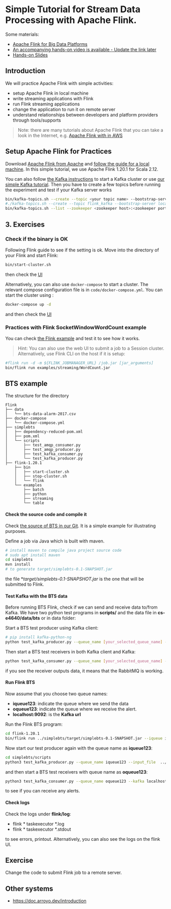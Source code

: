 # Simple Tutorial for Stream Data Processing with Apache Flink.

Some materials:

* [Apache Flink for Big Data Platforms](../../lecturenotes/pdfs/module3-streaming-flink-v0.6.pdf)
* [An accompanying hands-on video is available - Update the link later](https://aalto.cloud.panopto.eu/Panopto/Pages/Viewer.aspx?id=35976699-d98c-4dee-bbe4-ac0500ab604d)
* [Hands-on Slides](slides/cs-e4640-hands-on-flink-streaming.pptx)

## Introduction

We will practice Apache Flink with simple activities:
* setup Apache Flink in local machine
* write streaming applications with Flink
* run Flink streaming applications
* change the application to run it on remote server
* understand relationships between developers and platform providers through tools/supports


>Note: there are many tutorials about Apache Flink that you can take a look in the Internet, e.g. [Apache Flink with in AWS](https://www.youtube.com/watch?v=4FIPt87A_qM)


## Setup Apache Flink for Practices

Download [Apache Flink from Apache](https://flink.apache.org/downloads.html) and [follow the guide for a local machine](https://nightlies.apache.org/flink/flink-docs-stable/). In this simple tutorial, we use Apache Flink 1.20.1 for Scala 2.12.

You can also follow [the Kafka instructions](https://kafka.apache.org/quickstart) to start a Kafka cluster or use [our simple Kafka tutorial](../../tutorials/basickafka/README.md). Then you have to create a few topics before running the experiment and test if your Kafka server works

```bash
bin/kafka-topics.sh --create --topic <your topic name> --bootstrap-server <your Kafka host ip>:<Kafka port>
#./kafka-topics.sh --create --topic flink_kafka --bootstrap-server localhost:9092
bin/kafka-topics.sh --list --zookeeper <zookeeper host>:<zookeeper port>
```

## 3. Exercises
### Check if the binary is OK
Following Flink guide to see if the setting is ok. Move into the directory of your Flink and start Flink:
```bash
bin/start-cluster.sh
```
then check the [UI](http://localhost:8081)

Alternatively, you can also use `docker-compose` to start a cluster. The relevant compose configuration file is in `code/docker-compose.yml`.  You can start the cluster using :
```bash
docker-compose up -d
```
and then check the [UI](http://localhost:8081)


### Practices with Flink  SocketWindowWordCount example

You can check [the Flink example](https://nightlies.apache.org/flink/flink-docs-release-1.20/docs/try-flink/local_installation/) and test it to see how it works.

>Hint: You can also use the web UI to submit a job to a Session cluster. Alternatively, use Flink CLI on the host if it is setup: 

```bash
#flink run -d -m ${FLINK_JOBMANAGER_URL} /job.jar [jar_arguments]
bin/flink run examples/streaming/WordCount.jar
```

## BTS example

The structure for the directory 
```
Flink
├── data
│   └── bts-data-alarm-2017.csv
├── docker-compose
│   └── docker-compose.yml
├── simplebts
│   ├── dependency-reduced-pom.xml
│   ├── pom.xml
│   └── scripts
│       ├── test_amqp_consumer.py
│       ├── test_amqp_producer.py
│       ├── test_kafka_consumer.py
│       └── test_kafka_producer.py
├── flink-1.20.1
    ├── bin
    │   ├── start-cluster.sh
    │   ├── stop-cluster.sh
    │   └── flink
    └── examples
        ├── batch
        ├── python
        ├── streaming
        └── table
```
#### Check the source code and compile it
Check [the source of BTS in our Git](code/simplebts/). It is a simple example for illustrating purposes. 

Define a job via Java which is built with maven.

```bash
# install maven to compile java project source code
# sudo apt install maven
cd simplebts
mvn install
# to generate target/simplebts-0.1-SNAPSHOT.jar
```
the file **target/simplebts-0.1-SNAPSHOT.jar* is the one that will be submitted to Flink.

#### Test Kafka with the BTS data
Before running BTS Flink, check if we can send and receive data to/from Kafka. We have two python test programs in **scripts/** and the data file in **cs-e4640/data/bts** or in data folder:

Start a BTS test producer using Kafka client:
```bash
# pip install kafka-python-ng
python test_kafka_producer.py --queue_name [your_selected_queue_name] --input_file  [cs-e4640/data/bts/bts-data-alarm-2017.csv] --kafka [your_kafka_host]
```
Then start a BTS test receivers in both Kafka client and Kafka:
```bash
python test_kafka_consumer.py --queue_name [your_selected_queue_name] --kafka [your_kafka_host]
```
if you see the receiver outputs data, it means that the RabbitMQ is working.

#### Run Flink BTS

Now assume that you choose two queue names:
* **iqueue123**: indicate the queue where we send the data
* **oqueue123**: indicate the queue where we receive the alert.
* **localhost:9092**: is the **Kafka url**

Run the Flink BTS program:

```bash
cd flink-1.20.1
bin/flink run ../simplebts/target/simplebts-0.1-SNAPSHOT.jar --iqueue iqueue123 --oqueue oqueue123 --kafkaurl localhost:9092  --outkafkaurl localhost:9092 --parallelism 1
```
Now start our test producer again with the queue name as **iqueue123**:
```bash
cd simplebts/scripts
python3 test_kafka_producer.py --queue_name iqueue123 --input_file  ../../data/bts-data-alarm-2017.csv --kafka localhost:9092
```
and then start a BTS test receivers with queue name as **oqueue123**:
```bash
python3 test_kafka_consumer.py --queue_name oqueue123 --kafka localhost:9092
```
to see if you can receive any alerts.

#### Check logs
Check the logs under **flink/log**:
* flink * taskexecutor *.log
* flink * taskexecutor *.stdout

to see errors, printout.
Alternatively, you can also see the logs on the flink UI.

## Exercise

Change the code to submit Flink job to a remote server.

## Other systems

- https://doc.arroyo.dev/introduction
